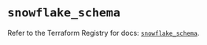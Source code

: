 # `snowflake_schema`

Refer to the Terraform Registry for docs: [`snowflake_schema`](https://registry.terraform.io/providers/snowflake-labs/snowflake/0.85.0/docs/resources/schema).
